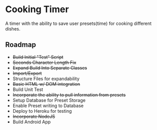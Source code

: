 # Cooking Timer

A timer with the ability to save user presets(time) for cooking different dishes.

## Roadmap

+ ~~Build Initial "Test" Script~~
+ ~~Seconds Character Length Fix~~
+ ~~Expand Build Into Separate Classes~~
+ ~~Import/Export~~
+ Structure Files for expandability
+ ~~Basic HTML w/ DOM integration~~
+ Build Unit Test
+ ~~Incorporate the ability to pull information from presets~~
+ Setup Database for Preset Storage
+ Enable Preset writing to Database
+ Deploy to Heroku for testing
+ ~~Incorporate NodeJS~~
+ Build Android App
